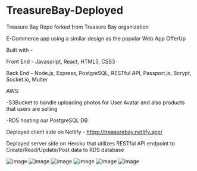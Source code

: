 # TreasureBay-Deployed
Treasure Bay Repo forked from Treasure Bay organization

E-Commerce app using a similar design as the popular Web App OfferUp

Built with -

Front End - Javascript, React, HTML5, CSS3

Back End - Node.js, Express, PostgreSQL, RESTful API, Passport.js, Bcrypt, Socket.io, Multer

AWS:

-S3Bucket to handle uploading photos for User Avatar and also products that users are selling

-RDS hosting our PostgreSQL DB 

Deployed client side on Netlify - https://treasurebay.netlify.app/

Deployed server side on Heroku that utilizes RESTful API endpoint to Create/Read/Update/Post data to RDS database

![image](https://user-images.githubusercontent.com/57576309/184940724-7fd541ab-1654-48bc-b72d-a575158308aa.png)
![image](https://user-images.githubusercontent.com/57576309/184942348-06811ff7-3922-47b9-be41-f720bf1b424f.png)
![image](https://user-images.githubusercontent.com/57576309/184941122-86e9a4db-9c1a-4b98-b559-a2464f868f7a.png)
![image](https://user-images.githubusercontent.com/57576309/184942955-9837fdea-8f8b-4288-8f1c-d34e49f77b99.png)
![image](https://user-images.githubusercontent.com/57576309/184941930-719b7011-7ad9-4cd2-9d8d-bb26516a7cf7.png)
![image](https://user-images.githubusercontent.com/57576309/184942649-66eda060-0856-48be-8168-e4f81d9670c6.png)


